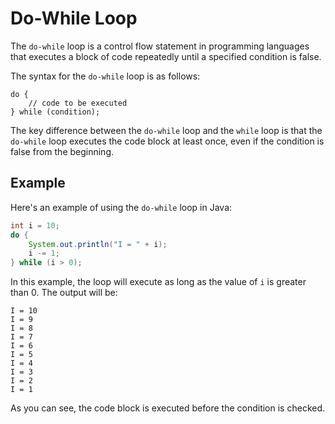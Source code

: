# Do-While Loop

The `do-while` loop is a control flow statement in programming languages that executes a block of code repeatedly until a specified condition is false. 

The syntax for the `do-while` loop is as follows:

```
do {
    // code to be executed
} while (condition);
```

The key difference between the `do-while` loop and the `while` loop is that the `do-while` loop executes the code block at least once, even if the condition is false from the beginning.

## Example

Here's an example of using the `do-while` loop in Java:

```java
int i = 10;
do {
    System.out.println("I = " + i);
    i -= 1;
} while (i > 0);
```

In this example, the loop will execute as long as the value of `i` is greater than 0. The output will be:

```
I = 10
I = 9
I = 8
I = 7
I = 6
I = 5
I = 4
I = 3
I = 2
I = 1
```

As you can see, the code block is executed before the condition is checked.